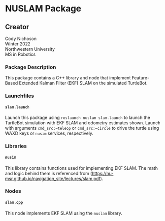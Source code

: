 # NUSLAM Package
## Creator
Cody Nichoson  
Winter 2022  
Northwestern University  
MS in Robotics

### Package Description
This package contains a C++ library and node that implement Feature-Based Extended Kalman Filter (EKF) SLAM on the simulated TurtleBot.

### Launchfiles
#### `slam.launch`
Launch this package using `roslaunch nuslam slam.launch` to launch the TurtleBot simulation with EKF SLAM and odometry estimates shown. Launch with arguments `cmd_src:=teleop` or `cmd_src:=circle` to drive the turtle using WAXD keys or `nusim` services, respectively. 

### Libraries
#### `nusim`
This library contains functions used for implementing EKF SLAM. The math and logic behind them is referenced from (https://nu-msr.github.io/navigation_site/lectures/slam.pdf).

### Nodes
#### `slam.cpp`
This node implements EKF SLAM using the `nuslam` library. 

